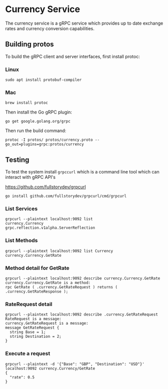 # Currency Service
The currency service is a gRPC service which provides up to date exchange rates and currency conversion capabilities.

## Building protos
To build the gRPC client and server interfaces, first install protoc:

### Linux
```shell
sudo apt install protobuf-compiler
```

### Mac
```shell
brew install protoc
```

Then install the Go gRPC plugin:

```shell
go get google.golang.org/grpc
```

Then run the build command:

```shell
protoc -I protos/ protos/currency.proto --go_out=plugins=grpc:protos/currency
```

## Testing
To test the system install `grpccurl` which is a command line tool which can interact with gRPC API's

https://github.com/fullstorydev/grpcurl

```shell
go install github.com/fullstorydev/grpcurl/cmd/grpcurl
```


### List Services
```
grpcurl --plaintext localhost:9092 list
currency.Currency
grpc.reflection.v1alpha.ServerReflection
```

### List Methods
```
grpcurl --plaintext localhost:9092 list Currency        
currency.Currency.GetRate
```

### Method detail for GetRate
```
grpcurl --plaintext localhost:9092 describe currency.Currency.GetRate
currency.Currency.GetRate is a method:
rpc GetRate ( .currency.GetRateRequest ) returns ( .currency.GetRateResponse );
```

### RateRequest detail
```
grpcurl --plaintext localhost:9092 describe .currency.GetRateRequest  
RateRequest is a message:
currency.GetRateRequest is a message:
message GetRateRequest {
  string Base = 1;
  string Destination = 2;
}
```

### Execute a request
```
grpcurl --plaintext -d '{"Base": "GBP", "Destination": "USD"}' localhost:9092 currency.Currency/GetRate
{
  "rate": 0.5
}
```